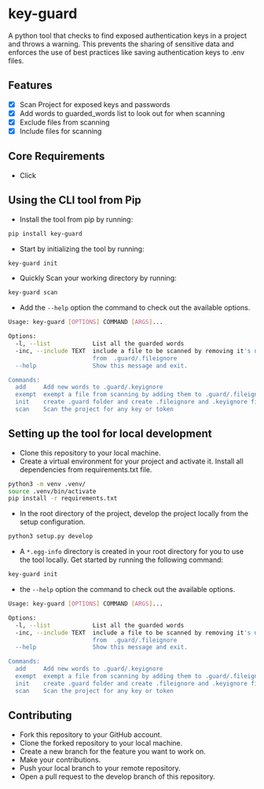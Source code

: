# key-guard

A python tool that checks to find exposed authentication keys in a project and throws a warning. This prevents the sharing of sensitive data and enforces the use of best practices like saving authentication keys to .env files.

## Features

- [x] Scan Project for exposed keys and passwords
- [x] Add words to guarded_words list to look out for when scanning
- [x] Exclude files from scanning
- [x] Include files for scanning

## Core Requirements

- Click

## Using the CLI tool from Pip

- Install the tool from pip by running:

```bash
pip install key-guard
```

- Start by initializing the tool by running:

```bash
key-guard init
```

- Quickly Scan your working directory by running:

```bash
key-guard scan
```

- Add the `--help` option the command to check out the available options.

```bash
Usage: key-guard [OPTIONS] COMMAND [ARGS]...

Options:
  -l, --list            List all the guarded words
  -inc, --include TEXT  include a file to be scanned by removing it's name
                        from  .guard/.fileignore
  --help                Show this message and exit.

Commands:
  add     Add new words to .guard/.keyignore
  exempt  exempt a file from scanning by adding them to .guard/.fileignore
  init    create .guard folder and create .fileignore and .keyignore files
  scan    Scan the project for any key or token
```

## Setting up the tool for local development

- Clone this repository to your local machine.
- Create a virtual environment for your project and activate it. Install all dependencies from  requirements.txt file.

```bash
python3 -m venv .venv/
source .venv/bin/activate
pip install -r requirements.txt
```
  
- In the root directory of the project, develop the project locally from the setup configuration.
  
```bash
python3 setup.py develop
```

- A `*.egg-info` directory is created in your root directory for you to use the tool locally. Get started by running the following command:

```bash
key-guard init
```

- the `--help` option the command to check out the available options.

```bash
Usage: key-guard [OPTIONS] COMMAND [ARGS]...

Options:
  -l, --list            List all the guarded words
  -inc, --include TEXT  include a file to be scanned by removing it's name
                        from  .guard/.fileignore
  --help                Show this message and exit.

Commands:
  add     Add new words to .guard/.keyignore
  exempt  exempt a file from scanning by adding them to .guard/.fileignore
  init    create .guard folder and create .fileignore and .keyignore files
  scan    Scan the project for any key or token
```

## Contributing

- Fork this repository to your GitHub account.
- Clone the forked repository to your local machine.
- Create a new branch for the feature you want to work on.
- Make your contributions.
- Push your local branch to your remote repository.
- Open a pull request to the develop branch of this repository.

